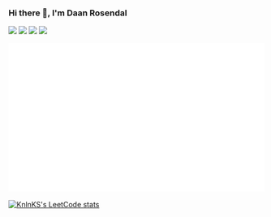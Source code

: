 ### Hi there 👋, I'm Daan Rosendal

[![](https://img.shields.io/badge/resume-yellowgreen?&style=for-the-badge)](https://daanrosendal.com/Resume_DaanRosendal.pdf)
[![](https://img.shields.io/badge/linkedin-%230077B5.svg?&style=for-the-badge&logo=linkedin&logoColor=white)](https://www.linkedin.com/in/daanrosendal)
[![](https://img.shields.io/badge/mail-0078D4?style=for-the-badge&logo=microsoft-outlook&logoColor=white)](mailto:daanrosendal@outlook.com)
[![](https://img.shields.io/badge/resume-yellowgreen?&style=for-the-badge)](https://daanrosendal.com/portfolio)

![GitHub overview](https://github.com/KnlnKS/KnlnKS/blob/main/generated/overview.svg)

[![KnlnKS's LeetCode stats](https://leetcode-stats-six.vercel.app/api?username=DaanRosendal&theme=midnight)](https://github.com/KnlnKS/leetcode-stats)

<!--
**DaanRosendal/DaanRosendal** is a ✨ _special_ ✨ repository because its `README.md` (this file) appears on your GitHub profile.

Here are some ideas to get you started:

- 🔭 I’m currently working on ...
- 🌱 I’m currently learning ...
- 👯 I’m looking to collaborate on ...
- 🤔 I’m looking for help with ...
- 💬 Ask me about ...
- 📫 How to reach me: ...
- 😄 Pronouns: ...
- ⚡ Fun fact: ...
-->
